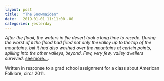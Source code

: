 ```yaml
---
layout: post
title:  "The Snowmaiden"
date:   2019-01-01 11:11:00 -00
categories: yesterday
---
```


*After the flood, the waters in the desert took a long time to recede.  During the worst of it the flood had filled not only the valley up to the top of the mountains, but it had also washed over the mountains at certain points, spilling into the other valleys, beyond.  Few, very few, valley dwellers survived.* [see more...](/assets/The_Snowmaiden[1].pdf).

Written in response to a grad school assignment for a class about American Folklore, circa 2011. 



